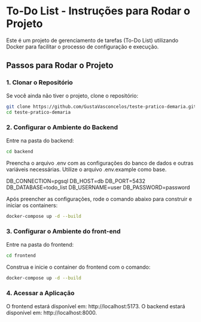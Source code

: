 # **To-Do List - Instruções para Rodar o Projeto**

Este é um projeto de gerenciamento de tarefas (To-Do List) utilizando Docker para facilitar o processo de configuração e execução.

## **Passos para Rodar o Projeto**

### **1. Clonar o Repositório**

Se você ainda não tiver o projeto, clone o repositório:

```bash
git clone https://github.com/GustaVasconcelos/teste-pratico-demaria.git
cd teste-pratico-demaria
```

### **2. Configurar o Ambiente do Backend**

Entre na pasta do backend:

```bash
cd backend
```

Preencha o arquivo .env com as configurações do banco de dados e outras variáveis necessárias. Utilize o arquivo .env.example como base.

DB_CONNECTION=pgsql
DB_HOST=db
DB_PORT=5432
DB_DATABASE=todo_list
DB_USERNAME=user
DB_PASSWORD=password

Após preencher as configurações, rode o comando abaixo para construir e iniciar os containers:

```bash
docker-compose up -d --build
```

### **3. Configurar o Ambiente do front-end**

Entre na pasta do frontend:

```bash
cd frontend
```

Construa e inicie o container do frontend com o comando:

```bash
docker-compose up -d --build
```

### **4. Acessar a Aplicação**

O frontend estará disponível em: http://localhost:5173.
O backend estará disponível em: http://localhost:8000.